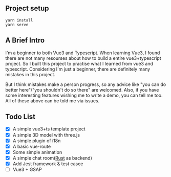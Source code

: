 ## Project setup

```
yarn install
yarn serve
```

## A Brief Intro

I'm a beginner to both Vue3 and Typescript. When learning Vue3, I found there are not many resourses about how to build a entire vue3+typescript project.
So I built this project to practise what I learned from vue3 and typescript.
Considering I'm just a beginner, there are definitely many mistakes in this project.

But I think mistakes make a person progress, so any advice like "you can do better here"/"you shouldn't do so there" are welcomed.
Also, if you have some interesting features wishing me to write a demo, you can tell me too.
All of these above can be told me via issues.

## Todo List

- [x] A simple vue3+ts template project
- [x] A simple 3D model with three.js
- [x] A simple plugin of i18n
- [x] A basic vue-route
- [x] Some simple animation
- [x] A simple chat room([Rust](https://github.com/bellemere/ws-chat-rust) as backend)
- [x] Add Jest framework & test casee
- [ ] Vue3 + GSAP
